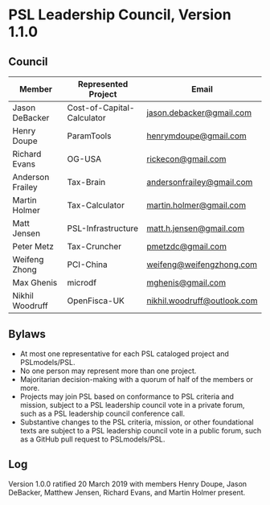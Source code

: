 # PSL Leadership Council, Version 1.1.0

## Council

| Member          | Represented Project        | Email                    |
|-----------------|----------------------------|--------------------------|
| Jason DeBacker  | Cost-of-Capital-Calculator | jason.debacker@gmail.com |
| Henry Doupe     | ParamTools                 | henrymdoupe@gmail.com    |
| Richard Evans   | OG-USA                     | rickecon@gmail.com       |
| Anderson Frailey| Tax-Brain                  | andersonfrailey@gmail.com|
| Martin Holmer   | Tax-Calculator             | martin.holmer@gmail.com  |
| Matt Jensen     | PSL-Infrastructure         | matt.h.jensen@gmail.com  |
| Peter Metz      | Tax-Cruncher               | pmetzdc@gmail.com        |
| Weifeng Zhong   | PCI-China                  | weifeng@weifengzhong.com |
| Max Ghenis      | microdf                    | mghenis@gmail.com        |
| Nikhil Woodruff | OpenFisca-UK               | nikhil.woodruff@outlook.com |


## Bylaws 

- At most one representative for each PSL cataloged project and PSLmodels/PSL. 
- No one person may represent more than one project. 
- Majoritarian decision-making with a quorum of half of the members or more. 
- Projects may join PSL based on conformance to PSL criteria and mission, subject to a PSL leadership council vote in a private forum, such as a PSL leadership council conference call.
- Substantive changes to the PSL criteria, mission, or other foundational texts are subject to a PSL leadership council vote in a public forum, such as a GitHub pull request to PSLmodels/PSL. 

## Log 

Version 1.0.0 ratified 20 March 2019 with members Henry Doupe, Jason DeBacker, Matthew Jensen, Richard Evans, and Martin Holmer present.
